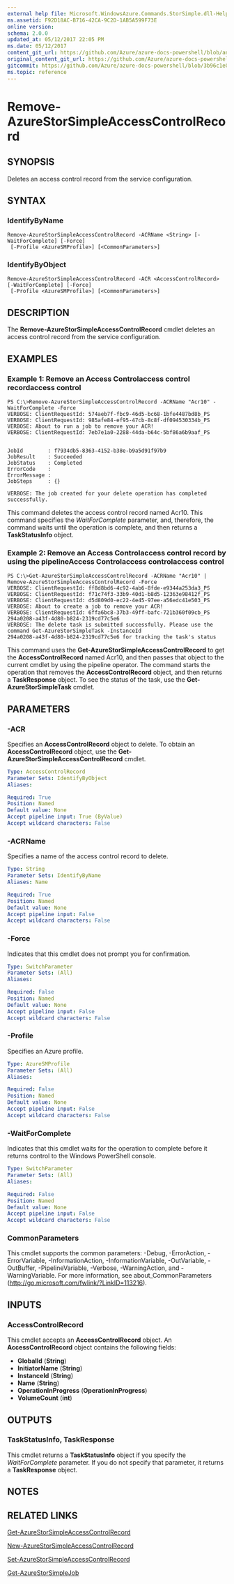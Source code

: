 ```yaml
---
external help file: Microsoft.WindowsAzure.Commands.StorSimple.dll-Help.xml
ms.assetid: F92D18AC-B716-42CA-9C2D-1AB5A599F73E
online version:
schema: 2.0.0
updated_at: 05/12/2017 22:05 PM
ms.date: 05/12/2017
content_git_url: https://github.com/Azure/azure-docs-powershell/blob/anne052617/azureps-cmdlets-docs/ServiceManagement/Azure/v4.0.0/Remove-AzureStorSimpleAccessControlRecord.md
original_content_git_url: https://github.com/Azure/azure-docs-powershell/blob/anne052617/azureps-cmdlets-docs/ServiceManagement/Azure/v4.0.0/Remove-AzureStorSimpleAccessControlRecord.md
gitcommit: https://github.com/Azure/azure-docs-powershell/blob/3b96c1e0b28fc56dfbf6de55728d5478e0d02def
ms.topic: reference
---
```


# Remove-AzureStorSimpleAccessControlRecord

## SYNOPSIS
Deletes an access control record from the service configuration.

## SYNTAX

### IdentifyByName
```
Remove-AzureStorSimpleAccessControlRecord -ACRName <String> [-WaitForComplete] [-Force]
 [-Profile <AzureSMProfile>] [<CommonParameters>]
```

### IdentifyByObject
```
Remove-AzureStorSimpleAccessControlRecord -ACR <AccessControlRecord> [-WaitForComplete] [-Force]
 [-Profile <AzureSMProfile>] [<CommonParameters>]
```

## DESCRIPTION
The **Remove-AzureStorSimpleAccessControlRecord** cmdlet deletes an access control record from the service configuration.

## EXAMPLES

### Example 1: Remove an Access Controlaccess control recordaccess control
```
PS C:\>Remove-AzureStorSimpleAccessControlRecord -ACRName "Acr10" -WaitForComplete -Force
VERBOSE: ClientRequestId: 574aeb7f-fbc9-46d5-bc68-1bfe4487bd8b_PS
VERBOSE: ClientRequestId: 985afe84-ef95-47cb-8c8f-df094530334b_PS
VERBOSE: About to run a job to remove your ACR! 
VERBOSE: ClientRequestId: 7eb7e1a0-2288-44da-b64c-5bf86a6b9aaf_PS


JobId        : f7934db5-8363-4152-b38e-b9a5d91f97b9
JobResult    : Succeeded
JobStatus    : Completed
ErrorCode    : 
ErrorMessage : 
JobSteps     : {}

VERBOSE: The job created for your delete operation has completed successfully.
```

This command deletes the access control record named Acr10.
This command specifies the *WaitForComplete* parameter, and, therefore, the command waits until the operation is complete, and then returns a **TaskStatusInfo** object.

### Example 2: Remove an Access Controlaccess control record by using the pipelineAccess Controlaccess controlaccess control
```
PS C:\>Get-AzureStorSimpleAccessControlRecord -ACRName "Acr10" | Remove-AzureStorSimpleAccessControlRecord -Force 
VERBOSE: ClientRequestId: ff8d8bd6-4c92-4ab6-8fde-e9344a253da3_PS
VERBOSE: ClientRequestId: f71c74f3-33b9-40d1-b8d5-12363e98412f_PS
VERBOSE: ClientRequestId: d5d809d0-ec22-4e45-97ee-a56edc41e503_PS
VERBOSE: About to create a job to remove your ACR! 
VERBOSE: ClientRequestId: 6ffa6bc8-37b3-49ff-bafc-721b360f09cb_PS
294a0208-a43f-4d80-b824-2319cd77c5e6
VERBOSE: The delete task is submitted successfully. Please use the command Get-AzureStorSimpleTask -InstanceId
294a0208-a43f-4d80-b824-2319cd77c5e6 for tracking the task's status
```

This command uses the **Get-AzureStorSimpleAccessControlRecord** to get the **AccessControlRecord** named Acr10, and then passes that object to the current cmdlet by using the pipeline operator.
The command starts the operation that removes the **AccessControlRecord** object, and then returns a **TaskResponse** object.
To see the status of the task, use the **Get-AzureStorSimpleTask** cmdlet.

## PARAMETERS

### -ACR
Specifies an **AccessControlRecord** object to delete.
To obtain an **AccessControlRecord** object, use the **Get-AzureStorSimpleAccessControlRecord** cmdlet.

```yaml
Type: AccessControlRecord
Parameter Sets: IdentifyByObject
Aliases: 

Required: True
Position: Named
Default value: None
Accept pipeline input: True (ByValue)
Accept wildcard characters: False
```

### -ACRName
Specifies a name of the access control record to delete.

```yaml
Type: String
Parameter Sets: IdentifyByName
Aliases: Name

Required: True
Position: Named
Default value: None
Accept pipeline input: False
Accept wildcard characters: False
```

### -Force
Indicates that this cmdlet does not prompt you for confirmation.

```yaml
Type: SwitchParameter
Parameter Sets: (All)
Aliases: 

Required: False
Position: Named
Default value: None
Accept pipeline input: False
Accept wildcard characters: False
```

### -Profile
Specifies an Azure profile.

```yaml
Type: AzureSMProfile
Parameter Sets: (All)
Aliases: 

Required: False
Position: Named
Default value: None
Accept pipeline input: False
Accept wildcard characters: False
```

### -WaitForComplete
Indicates that this cmdlet waits for the operation to complete before it returns control to the Windows PowerShell console.

```yaml
Type: SwitchParameter
Parameter Sets: (All)
Aliases: 

Required: False
Position: Named
Default value: None
Accept pipeline input: False
Accept wildcard characters: False
```

### CommonParameters
This cmdlet supports the common parameters: -Debug, -ErrorAction, -ErrorVariable, -InformationAction, -InformationVariable, -OutVariable, -OutBuffer, -PipelineVariable, -Verbose, -WarningAction, and -WarningVariable. For more information, see about_CommonParameters (http://go.microsoft.com/fwlink/?LinkID=113216).

## INPUTS

### AccessControlRecord
This cmdlet accepts an **AccessControlRecord** object.
An **AccessControlRecord** object contains the following fields: 

- **GlobalId** (**String**) 
- **InitiatorName** (**String**) 
- **InstanceId** (**String**) 
- **Name** (**String**) 
- **OperationInProgress** (**OperationInProgress**) 
- **VolumeCount** (**int**)

## OUTPUTS

### TaskStatusInfo, TaskResponse
This cmdlet returns a **TaskStatusInfo** object if you specify the *WaitForComplete* parameter.
If you do not specify that parameter, it returns a **TaskResponse** object.

## NOTES

## RELATED LINKS

[Get-AzureStorSimpleAccessControlRecord](./Get-AzureStorSimpleAccessControlRecord.md)

[New-AzureStorSimpleAccessControlRecord](./New-AzureStorSimpleAccessControlRecord.md)

[Set-AzureStorSimpleAccessControlRecord](./Set-AzureStorSimpleAccessControlRecord.md)

[Get-AzureStorSimpleJob](./Get-AzureStorSimpleJob.md)


